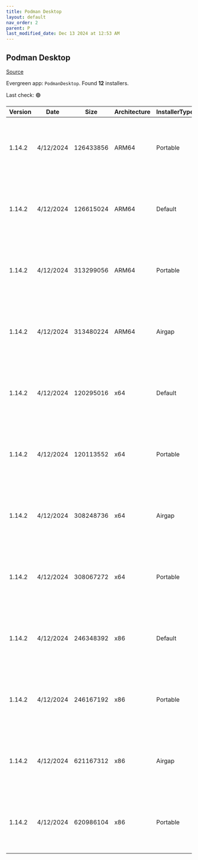 ```yaml
---
title: Podman Desktop
layout: default
nav_order: 2
parent: P
last_modified_date: Dec 13 2024 at 12:53 AM
---
```


## Podman Desktop

[Source](https://github.com/podman-desktop/podman-desktop)

Evergreen app: `PodmanDesktop`. Found **12** installers.

Last check: 🟢

| Version | Date      | Size      | Architecture | InstallerType | Type | URI                                                                                                                                                                                                                                                |
| ------- | --------- | --------- | ------------ | ------------- | ---- | -------------------------------------------------------------------------------------------------------------------------------------------------------------------------------------------------------------------------------------------------- |
| 1.14.2  | 4/12/2024 | 126433856 | ARM64        | Portable      | exe  | [https://github.com/podman-desktop/podman-desktop/releases/download/v1.14.2/podman-desktop-1.14.2-arm64.exe](https://github.com/podman-desktop/podman-desktop/releases/download/v1.14.2/podman-desktop-1.14.2-arm64.exe)                           |
| 1.14.2  | 4/12/2024 | 126615024 | ARM64        | Default       | exe  | [https://github.com/podman-desktop/podman-desktop/releases/download/v1.14.2/podman-desktop-1.14.2-setup-arm64.exe](https://github.com/podman-desktop/podman-desktop/releases/download/v1.14.2/podman-desktop-1.14.2-setup-arm64.exe)               |
| 1.14.2  | 4/12/2024 | 313299056 | ARM64        | Portable      | exe  | [https://github.com/podman-desktop/podman-desktop/releases/download/v1.14.2/podman-desktop-airgap-1.14.2-arm64.exe](https://github.com/podman-desktop/podman-desktop/releases/download/v1.14.2/podman-desktop-airgap-1.14.2-arm64.exe)             |
| 1.14.2  | 4/12/2024 | 313480224 | ARM64        | Airgap        | exe  | [https://github.com/podman-desktop/podman-desktop/releases/download/v1.14.2/podman-desktop-airgap-1.14.2-setup-arm64.exe](https://github.com/podman-desktop/podman-desktop/releases/download/v1.14.2/podman-desktop-airgap-1.14.2-setup-arm64.exe) |
| 1.14.2  | 4/12/2024 | 120295016 | x64          | Default       | exe  | [https://github.com/podman-desktop/podman-desktop/releases/download/v1.14.2/podman-desktop-1.14.2-setup-x64.exe](https://github.com/podman-desktop/podman-desktop/releases/download/v1.14.2/podman-desktop-1.14.2-setup-x64.exe)                   |
| 1.14.2  | 4/12/2024 | 120113552 | x64          | Portable      | exe  | [https://github.com/podman-desktop/podman-desktop/releases/download/v1.14.2/podman-desktop-1.14.2-x64.exe](https://github.com/podman-desktop/podman-desktop/releases/download/v1.14.2/podman-desktop-1.14.2-x64.exe)                               |
| 1.14.2  | 4/12/2024 | 308248736 | x64          | Airgap        | exe  | [https://github.com/podman-desktop/podman-desktop/releases/download/v1.14.2/podman-desktop-airgap-1.14.2-setup-x64.exe](https://github.com/podman-desktop/podman-desktop/releases/download/v1.14.2/podman-desktop-airgap-1.14.2-setup-x64.exe)     |
| 1.14.2  | 4/12/2024 | 308067272 | x64          | Portable      | exe  | [https://github.com/podman-desktop/podman-desktop/releases/download/v1.14.2/podman-desktop-airgap-1.14.2-x64.exe](https://github.com/podman-desktop/podman-desktop/releases/download/v1.14.2/podman-desktop-airgap-1.14.2-x64.exe)                 |
| 1.14.2  | 4/12/2024 | 246348392 | x86          | Default       | exe  | [https://github.com/podman-desktop/podman-desktop/releases/download/v1.14.2/podman-desktop-1.14.2-setup.exe](https://github.com/podman-desktop/podman-desktop/releases/download/v1.14.2/podman-desktop-1.14.2-setup.exe)                           |
| 1.14.2  | 4/12/2024 | 246167192 | x86          | Portable      | exe  | [https://github.com/podman-desktop/podman-desktop/releases/download/v1.14.2/podman-desktop-1.14.2.exe](https://github.com/podman-desktop/podman-desktop/releases/download/v1.14.2/podman-desktop-1.14.2.exe)                                       |
| 1.14.2  | 4/12/2024 | 621167312 | x86          | Airgap        | exe  | [https://github.com/podman-desktop/podman-desktop/releases/download/v1.14.2/podman-desktop-airgap-1.14.2-setup.exe](https://github.com/podman-desktop/podman-desktop/releases/download/v1.14.2/podman-desktop-airgap-1.14.2-setup.exe)             |
| 1.14.2  | 4/12/2024 | 620986104 | x86          | Portable      | exe  | [https://github.com/podman-desktop/podman-desktop/releases/download/v1.14.2/podman-desktop-airgap-1.14.2.exe](https://github.com/podman-desktop/podman-desktop/releases/download/v1.14.2/podman-desktop-airgap-1.14.2.exe)                         |
